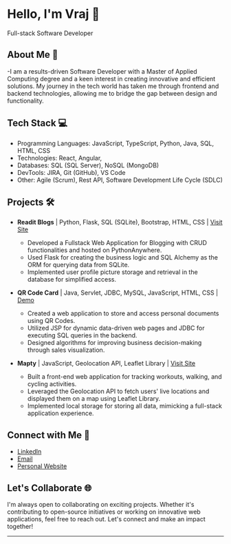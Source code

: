 # Hello, I'm Vraj 👋

Full-stack Software Developer

## About Me 🚀

-I am a results-driven Software Developer with a Master of Applied Computing degree and a keen interest in creating innovative and efficient solutions. My journey in the tech world has taken me through frontend and backend technologies, allowing me to bridge the gap between design and functionality.

## Tech Stack 💻

- Programming Languages: JavaScript, TypeScript, Python, Java, SQL, HTML, CSS
- Technologies: React, Angular, 
- Databases: SQL (SQL Server), NoSQL (MongoDB)
- DevTools: JIRA, Git (GitHub), VS Code
- Other: Agile (Scrum), Rest API, Software Development Life Cycle (SDLC)

## Projects 🛠️

- **Readit Blogs** | Python, Flask, SQL (SQLite), Bootstrap, HTML, CSS | [Visit Site](https://readitblog.pythonanywhere.com/)
  - Developed a Fullstack Web Application for Blogging with CRUD functionalities and hosted on PythonAnywhere.
  - Used Flask for creating the business logic and SQL Alchemy as the ORM for querying data from SQLite.
  - Implemented user profile picture storage and retrieval in the database for simplified access.

- **QR Code Card** | Java, Servlet, JDBC, MySQL, JavaScript, HTML, CSS | [Demo](https://github.com/vrajsoni98/Smart-Data-Card-QR-code-card-/tree/master)
  - Created a web application to store and access personal documents using QR Codes.
  - Utilized JSP for dynamic data-driven web pages and JDBC for executing SQL queries in the backend.
  - Designed algorithms for improving business decision-making through sales visualization.

- **Mapty** | JavaScript, Geolocation API, Leaflet Library | [Visit Site](https://vrajsoni98.github.io/mapty/)
  - Built a front-end web application for tracking workouts, walking, and cycling activities.
  - Leveraged the Geolocation API to fetch users' live locations and displayed them on a map using Leaflet Library.
  - Implemented local storage for storing all data, mimicking a full-stack application experience.


## Connect with Me 🤝

- [LinkedIn](https://www.linkedin.com/in/vrajsoni98/)
- [Email](vrajsoni727@gmail.com)
- [Personal Website](https://vrajsoni98.github.io/vraj-portfolio/)

## Let's Collaborate 🌐

I'm always open to collaborating on exciting projects. Whether it's contributing to open-source initiatives or working on innovative web applications, feel free to reach out. Let's connect and make an impact together!

---
